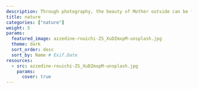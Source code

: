 ```yaml
---
description: Through photography, the beauty of Mother outside can be frozen in time. This category celebrates the magic of our planet and beyond — from the immensity of the great outdoors, to miraculous moments in your own backyard.
title: nature
categories: ["nature"]
weight: 5
params:
  featured_image: azzedine-rouichi-ZS_XuDZmxpM-unsplash.jpg
  theme: dark
  sort_order: desc
  sort_by: Name # Exif.Date
resources:
  - src: azzedine-rouichi-ZS_XuDZmxpM-unsplash.jpg
    params:
      cover: true
---
```

